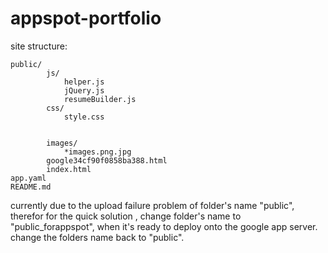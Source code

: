 # appspot-portfolio


site structure:

	public/
			js/
				helper.js
				jQuery.js
				resumeBuilder.js
			css/
				style.css


			images/
				*images.png.jpg
			google34cf90f0858ba388.html
			index.html
	app.yaml 
	README.md


currently due to the upload  failure problem of folder's name "public", therefor for the quick solution , change folder's name to "public_forappspot",
when it's ready to deploy onto the google app server. change the folders name back to "public".